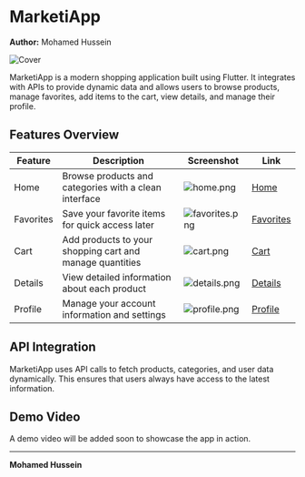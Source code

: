 # MarketiApp

**Author:** Mohamed Hussein  

![Cover]([https://github.com/Mohamed-Hessein/Marketiapp/blob/main/assets/cover.png](https://github.com/Mohamed-Hessein/Marketiapp/blob/main/assets%2FMarktia.jpg))

MarketiApp is a modern shopping application built using Flutter. It integrates with APIs to provide dynamic data and allows users to browse products, manage favorites, add items to the cart, view details, and manage their profile.  

## Features Overview

| Feature | Description | Screenshot | Link |
|---------|-------------|------------|------|
| Home | Browse products and categories with a clean interface | ![home.png](https://github.com/Mohamed-Hessein/Marketiapp/blob/main/assetsM/home.png) | [Home](https://github.com/Mohamed-Hessein/Marketiapp/tree/main/app%2Flib%2FFeatures%2FHome) |
| Favorites | Save your favorite items for quick access later | ![favorites.png](https://github.com/Mohamed-Hessein/Marketiapp/blob/main/assetsM/favorites.png) | [Favorites](https://github.com/Mohamed-Hessein/Marketiapp/tree/main/app%2Flib%2FFeatures%2FFavorite) |
| Cart | Add products to your shopping cart and manage quantities | ![cart.png](https://github.com/Mohamed-Hessein/Marketiapp/blob/main/assetsM/cart.png) | [Cart](https://github.com/Mohamed-Hessein/Marketiapp/tree/main/app%2Flib%2FFeatures%2FCart) |
| Details | View detailed information about each product | ![details.png](https://github.com/Mohamed-Hessein/Marketiapp/blob/main/assetsM/details.png) | [Details](https://github.com/Mohamed-Hessein/Marketiapp/tree/main/app%2Flib%2FFeatures%2Fdetails) |
| Profile | Manage your account information and settings | ![profile.png](https://github.com/Mohamed-Hessein/Marketiapp/blob/main/assetsM/profile.png) | [Profile](https://github.com/Mohamed-Hessein/Marketiapp/tree/main/app%2Flib%2FFeatures%2FProfile) |

## API Integration

MarketiApp uses API calls to fetch products, categories, and user data dynamically. This ensures that users always have access to the latest information.

## Demo Video

A demo video will be added soon to showcase the app in action.  

---

**Mohamed Hussein**
